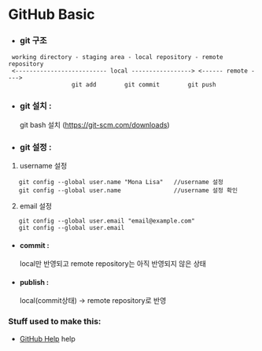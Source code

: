 # GitHub Basic

 * ### git 구조
 ```
  working directory - staging area - local repository - remote repository
  <-------------------------- local -----------------> <------ remote ---->
                   git add        git commit        git push  
 ``` 
 
 * ### git 설치 :
   git bash 설치 (https://git-scm.com/downloads) 
   
 * ### git 설정 :
  1)  username 설정  
  ```
     git config --global user.name "Mona Lisa"   //username 설정  
     git config --global user.name               //username 설정 확인
  ```
  2)  email 설정
  ```
     git config --global user.email "email@example.com"
     git config --global user.email
  ```

 * #### commit :

   local만 반영되고 remote repository는 아직 반영되지 않은 상태
   
 * #### publish :

   local(commit상태) -> remote repository로 반영

### Stuff used to make this:

 * [GitHub Help](https://help.github.com/) help
